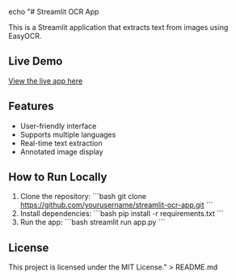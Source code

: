 echo "# Streamlit OCR App

This is a Streamlit application that extracts text from images using EasyOCR.

## Live Demo

[View the live app here](https://yourusername-streamlit-ocr-app.streamlitapp.com)

## Features

- User-friendly interface
- Supports multiple languages
- Real-time text extraction
- Annotated image display

## How to Run Locally

1. Clone the repository:
   \`\`\`bash
   git clone https://github.com/yourusername/streamlit-ocr-app.git
   \`\`\`
2. Install dependencies:
   \`\`\`bash
   pip install -r requirements.txt
   \`\`\`
3. Run the app:
   \`\`\`bash
   streamlit run app.py
   \`\`\`

## License

This project is licensed under the MIT License." > README.md
